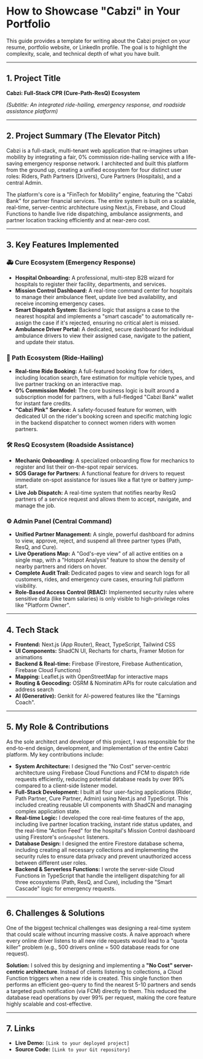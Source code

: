 
# How to Showcase "Cabzi" in Your Portfolio

This guide provides a template for writing about the Cabzi project on your resume, portfolio website, or LinkedIn profile. The goal is to highlight the complexity, scale, and technical depth of what you have built.

---

## 1. Project Title

**Cabzi: Full-Stack CPR (Cure-Path-ResQ) Ecosystem**

*(Subtitle: An integrated ride-hailing, emergency response, and roadside assistance platform)*

---

## 2. Project Summary (The Elevator Pitch)

Cabzi is a full-stack, multi-tenant web application that re-imagines urban mobility by integrating a fair, 0% commission ride-hailing service with a life-saving emergency response network. I architected and built this platform from the ground up, creating a unified ecosystem for four distinct user roles: Riders, Path Partners (Drivers), Cure Partners (Hospitals), and a central Admin.

The platform's core is a "FinTech for Mobility" engine, featuring the "Cabzi Bank" for partner financial services. The entire system is built on a scalable, real-time, server-centric architecture using Next.js, Firebase, and Cloud Functions to handle live ride dispatching, ambulance assignments, and partner location tracking efficiently and at near-zero cost.

---

## 3. Key Features Implemented

### 🚑 Cure Ecosystem (Emergency Response)
*   **Hospital Onboarding:** A professional, multi-step B2B wizard for hospitals to register their facility, departments, and services.
*   **Mission Control Dashboard:** A real-time command center for hospitals to manage their ambulance fleet, update live bed availability, and receive incoming emergency cases.
*   **Smart Dispatch System:** Backend logic that assigns a case to the nearest hospital and implements a "smart cascade" to automatically re-assign the case if it's rejected, ensuring no critical alert is missed.
*   **Ambulance Driver Portal:** A dedicated, secure dashboard for individual ambulance drivers to view their assigned case, navigate to the patient, and update their status.

### 🚖 Path Ecosystem (Ride-Hailing)
*   **Real-time Ride Booking:** A full-featured booking flow for riders, including location search, fare estimation for multiple vehicle types, and live partner tracking on an interactive map.
*   **0% Commission Model:** The core business logic is built around a subscription model for partners, with a full-fledged "Cabzi Bank" wallet for instant fare credits.
*   **"Cabzi Pink" Service:** A safety-focused feature for women, with dedicated UI on the rider's booking screen and specific matching logic in the backend dispatcher to connect women riders with women partners.

### 🛠️ ResQ Ecosystem (Roadside Assistance)
*   **Mechanic Onboarding:** A specialized onboarding flow for mechanics to register and list their on-the-spot repair services.
*   **SOS Garage for Partners:** A functional feature for drivers to request immediate on-spot assistance for issues like a flat tyre or battery jump-start.
*   **Live Job Dispatch:** A real-time system that notifies nearby ResQ partners of a service request and allows them to accept, navigate, and manage the job.

### ⚙️ Admin Panel (Central Command)
*   **Unified Partner Management:** A single, powerful dashboard for admins to view, approve, reject, and suspend all three partner types (Path, ResQ, and Cure).
*   **Live Operations Map:** A "God's-eye view" of all active entities on a single map, with a "Hotspot Analysis" feature to show the density of nearby partners and riders on hover.
*   **Complete Audit Trail:** Dedicated pages to view and search logs for all customers, rides, and emergency cure cases, ensuring full platform visibility.
*   **Role-Based Access Control (RBAC):** Implemented security rules where sensitive data (like team salaries) is only visible to high-privilege roles like "Platform Owner".

---

## 4. Tech Stack

*   **Frontend:** Next.js (App Router), React, TypeScript, Tailwind CSS
*   **UI Components:** ShadCN UI, Recharts for charts, Framer Motion for animations
*   **Backend & Real-time:** Firebase (Firestore, Firebase Authentication, Firebase Cloud Functions)
*   **Mapping:** Leaflet.js with OpenStreetMap for interactive maps
*   **Routing & Geocoding:** OSRM & Nominatim APIs for route calculation and address search
*   **AI (Generative):** Genkit for AI-powered features like the "Earnings Coach".

---

## 5. My Role & Contributions

As the sole architect and developer of this project, I was responsible for the end-to-end design, development, and implementation of the entire Cabzi platform. My key contributions include:

*   **System Architecture:** I designed the "No Cost" server-centric architecture using Firebase Cloud Functions and FCM to dispatch ride requests efficiently, reducing potential database reads by over 99% compared to a client-side listener model.
*   **Full-Stack Development:** I built all four user-facing applications (Rider, Path Partner, Cure Partner, Admin) using Next.js and TypeScript. This included creating reusable UI components with ShadCN and managing complex application state.
*   **Real-time Logic:** I developed the core real-time features of the app, including live partner location tracking, instant ride status updates, and the real-time "Action Feed" for the hospital's Mission Control dashboard using Firestore's `onSnapshot` listeners.
*   **Database Design:** I designed the entire Firestore database schema, including creating all necessary collections and implementing the security rules to ensure data privacy and prevent unauthorized access between different user roles.
*   **Backend & Serverless Functions:** I wrote the server-side Cloud Functions in TypeScript that handle the intelligent dispatching for all three ecosystems (Path, ResQ, and Cure), including the "Smart Cascade" logic for emergency requests.

---

## 6. Challenges & Solutions

One of the biggest technical challenges was designing a real-time system that could scale without incurring massive costs. A naive approach where every online driver listens to all new ride requests would lead to a "quota killer" problem (e.g., 500 drivers online = 500 database reads for one request).

**Solution:** I solved this by designing and implementing a **"No Cost" server-centric architecture**. Instead of clients listening to collections, a Cloud Function triggers when a new ride is created. This single function then performs an efficient geo-query to find the nearest 5-10 partners and sends a targeted push notification (via FCM) directly to them. This reduced the database read operations by over 99% per request, making the core feature highly scalable and cost-effective.

---

## 7. Links

*   **Live Demo:** `[Link to your deployed project]`
*   **Source Code:** `[Link to your Git repository]`
